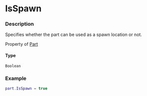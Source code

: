 # IsSpawn
### Description
Specifies whether the part can be used as a spawn location or not.

Property of [Part](/classes/Part/)

#### Type
`Boolean`

### Example
```lua
part.IsSpawn = true
```
